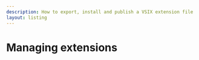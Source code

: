 ```yaml
---
description: How to export, install and publish a VSIX extension file
layout: listing
---
```

# Managing extensions
